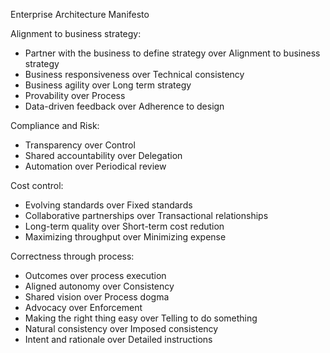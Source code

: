 Enterprise Architecture Manifesto

 
Alignment to business strategy:

* Partner with the business to define strategy over Alignment to business strategy
* Business responsiveness over Technical consistency
* Business agility over Long term strategy
* Provability over Process
* Data-driven feedback over Adherence to design
 
Compliance and Risk:

* Transparency over Control
* Shared accountability over Delegation
* Automation over Periodical review
 
Cost control:

* Evolving standards over Fixed standards
* Collaborative partnerships over Transactional relationships
* Long-term quality over Short-term cost redution
* Maximizing throughput over Minimizing expense
 
Correctness through process:

* Outcomes over process execution
* Aligned autonomy over Consistency
* Shared vision over Process dogma
* Advocacy over Enforcement
* Making the right thing easy over Telling to do something
* Natural consistency over Imposed consistency
* Intent and rationale over Detailed instructions
